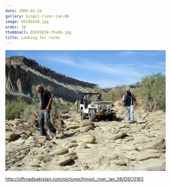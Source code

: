 ```yaml
---
date: 2006-01-24
gallery: hingol-river-jan-06
image: DSC01830.jpg
order: 10
thumbnail: DSC01830-thumb.jpg
title: Looking for rocks
---
```


![Looking for rocks](./DSC01830.jpg)

http://offroadpakistan.com/pictures/hingol_river_jan_06/DSC0183